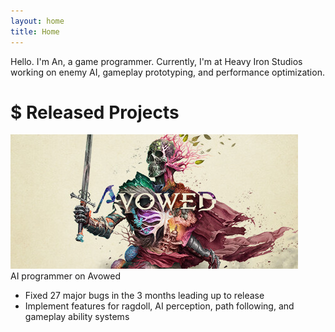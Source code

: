 ```yaml
---
layout: home
title: Home
---
```


<div class="text-center">

Hello. I'm An, a game programmer. Currently, I'm at Heavy Iron Studios working on 
enemy AI, gameplay prototyping, and performance optimization.

</div>

# $ Released Projects

<div class="project-showcase clearfix">
<img src="assets/images/avowedLogo.jpg" loading="lazy"/>
<div class="project-details">
    AI programmer on Avowed
    <ul>
        <li> Fixed 27 major bugs in the 3 months leading up to release </li>
        <li> Implement features for ragdoll, AI perception, path following, and gameplay ability systems </li>
    </ul>
</div>
</div>
